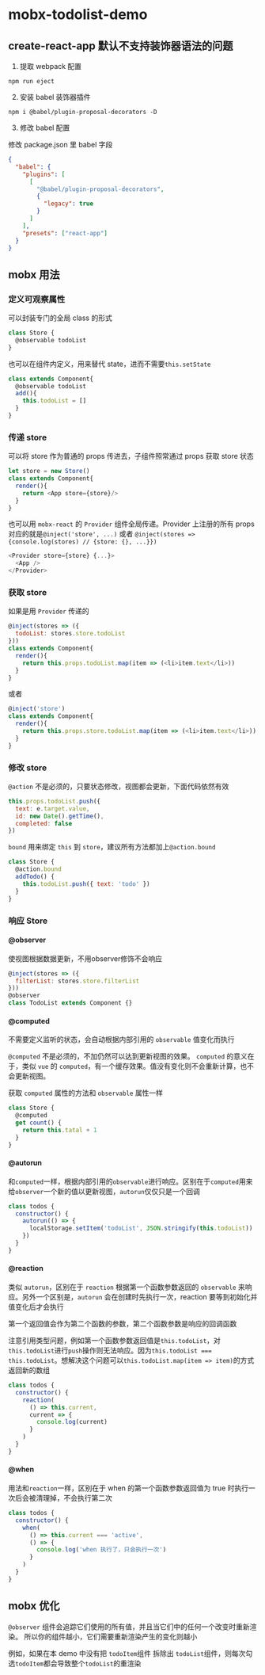 # mobx-todolist-demo

## create-react-app 默认不支持装饰器语法的问题

1. 提取 webpack 配置

```shell
npm run eject
```

2. 安装 babel 装饰器插件

```shell
npm i @babel/plugin-proposal-decorators -D
```

3. 修改 babel 配置

修改 package.json 里 babel 字段

```json
{
  "babel": {
    "plugins": [
      [
        "@babel/plugin-proposal-decorators",
        {
          "legacy": true
        }
      ]
    ],
    "presets": ["react-app"]
  }
}
```

## mobx 用法

### 定义可观察属性

可以封装专门的全局 class 的形式

```javascript
class Store {
  @observable todoList
}
```

也可以在组件内定义，用来替代 state，进而不需要`this.setState`

```javascript
class extends Component{
  @observable todoList
  add(){
    this.todoList = []
  }
}
```

### 传递 store

可以将 store 作为普通的 props 传进去，子组件照常通过 props 获取 store 状态

```javascript
let store = new Store()
class extends Component{
  render(){
    return <App store={store}/>
  }
}
```

也可以用 `mobx-react` 的 `Provider` 组件全局传递。Provider 上注册的所有 props 对应的就是`@inject('store', ...)` 或者 `@inject(stores => {console.log(stores) // {store: {}, ...}})`

```javascript
<Provider store={store} {...}>
  <App />
</Provider>
```

### 获取 store

如果是用 `Provider` 传递的

```javascript
@inject(stores => ({
  todoList: stores.store.todoList
}))
class extends Component{
  render(){
    return this.props.todoList.map(item => (<li>item.text</li>))
  }
}
```

或者

```javascript
@inject('store')
class extends Component{
  render(){
    return this.props.store.todoList.map(item => (<li>item.text</li>))
  }
}
```

### 修改 store

`@action` 不是必须的，只要状态修改，视图都会更新，下面代码依然有效

```javascript
this.props.todoList.push({
  text: e.target.value,
  id: new Date().getTime(),
  completed: false
})
```

`bound` 用来绑定 `this` 到 `store`，建议所有方法都加上`@action.bound`

```javascript
class Store {
  @action.bound
  addTodo() {
    this.todoList.push({ text: 'todo' })
  }
}
```

### 响应 Store

#### @observer

使视图根据数据更新，不用observer修饰不会响应

```javascript
@inject(stores => ({
  filterList: stores.store.filterList
}))
@observer
class TodoList extends Component {}
```

#### @computed

不需要定义监听的状态，会自动根据内部引用的 `observable` 值变化而执行

`@computed` 不是必须的，不加仍然可以达到更新视图的效果。
`computed` 的意义在于，类似 `vue` 的 `computed`，有一个缓存效果。值没有变化则不会重新计算，也不会更新视图。

获取 `computed` 属性的方法和 `observable` 属性一样

```javascript
class Store {
  @computed
  get count() {
    return this.tatal + 1
  }
}
```

#### @autorun

和`computed`一样，根据内部引用的`observable`进行响应。区别在于`computed`用来给`observer`一个新的值以更新视图，`autorun`仅仅只是一个回调

```javascript
class todos {
  constructor() {
    autorun(() => {
      localStorage.setItem('todoList', JSON.stringify(this.todoList))
    })
  }
}
```

#### @reaction

类似 `autorun`，区别在于 `reaction` 根据第一个函数参数返回的 `observable` 来响应。另外一个区别是，`autorun` 会在创建时先执行一次，reaction 要等到初始化并值变化后才会执行

第一个返回值会作为第二个函数的参数，第二个函数参数是响应的回调函数

注意引用类型问题，例如第一个函数参数返回值是`this.todoList`，对`this.todoList`进行`push`操作则无法响应。因为`this.todoList === this.todoList`。想解决这个问题可以`this.todoList.map(item => item)`的方式返回新的数组

```javascript
class todos {
  constructor() {
    reaction(
      () => this.current,
      current => {
        console.log(current)
      }
    )
  }
}
```

#### @when

用法和`reaction`一样，区别在于 when 的第一个函数参数返回值为 true 时执行一次后会被清理掉，不会执行第二次

```javascript
class todos {
  constructor() {
    when(
      () => this.current === 'active',
      () => {
        console.log('when 执行了，只会执行一次')
      }
    )
  }
}
```

## mobx 优化

`@observer` 组件会追踪它们使用的所有值，并且当它们中的任何一个改变时重新渲染。 所以你的组件越小，它们需要重新渲染产生的变化则越小

例如，如果在本 demo 中没有把 `todoItem`组件 拆除出 `todoList`组件，则每次勾选`todoItem`都会导致整个`todoList`的重渲染
